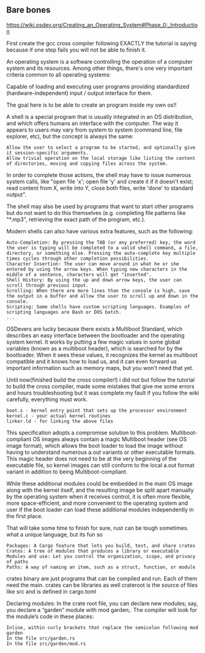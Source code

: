 ## Bare bones

https://wiki.osdev.org/Creating_an_Operating_System#Phase_0:_Introduction

First create the gcc cross compiler following EXACTLY the tutorial is saying because if one step fails you will not be able to finish it.

An operating system is a software controlling the operation of a computer system and its resources. Among other things, there's one very important criteria common to all operating systems:

 Capable of loading and executing user programs providing standardized (hardware-independent) input / output interface for them.

The goal here is to be able to create an program inside my own os!!

A shell is a special program that is usually integrated in an OS distribution, and which offers humans an interface with the computer. The way it appears to users may vary from system to system (command line, file explorer, etc), but the concept is always the same:

    Allow the user to select a program to be started, and optionally give it session-specific arguments.
    Allow trivial operation on the local storage like listing the content of directories, moving and copying files across the system. 

In order to complete those actions, the shell may have to issue numerous system calls, like "open file 'x'; open file 'y' and create it if it doesn't exist; read content from X, write into Y, close both files, write 'done' to standard output".

The shell may also be used by programs that want to start other programs but do not want to do this themselves (e.g. completing file patterns like "*.mp3", retrieving the exact path of the program, etc.).

Modern shells can also have various extra features, such as the following:

    Auto-Completion: By pressing the TAB (or any preferred) key, the word the user is typing will be completed to a valid shell command, a file, directory, or something else. Pressing the auto-complete key multiple times cycles through other completion possibilities.
    Character Insertion: The user can move around in what he or she entered by using the arrow keys. When typing new characters in the middle of a sentence, characters will get "inserted".
    Shell History: By using the up and down arrow keys, the user can scroll through previous input.
    Scrolling: When there are more lines than the console is high, save the output in a buffer and allow the user to scroll up and down in the console.
    Scripting: Some shells have custom scripting languages. Examples of scripting languages are Bash or DOS batch.
    ... 

OSDevers are lucky because there exists a Multiboot Standard, which describes an easy interface between the bootloader and the operating system kernel. It works by putting a few magic values in some global variables (known as a multiboot header), which is searched for by the bootloader. When it sees these values, it recognizes the kernel as multiboot compatible and it knows how to load us, and it can even forward us important information such as memory maps, but you won't need that yet. 

Until now(finished build the cross compiler!) i did not but follow the tutorial to build the cross compiler, made some mistakes that give me some errors and hours troubleshooting but it was complete my fault if you follow the wiki carefully, everything must work.

 
    boot.s - kernel entry point that sets up the processor environment
    kernel.c - your actual kernel routines
    linker.ld - for linking the above files 

This specification adopts a compromise solution to this problem. Multiboot-compliant OS images always contain a magic Multiboot header (see OS image format), which allows the boot loader to load the image without having to understand numerous a.out variants or other executable formats. This magic header does not need to be at the very beginning of the executable file, so kernel images can still conform to the local a.out format variant in addition to being Multiboot-compliant.

While these additional modules could be embedded in the main OS image along with the kernel itself, and the resulting image be split apart manually by the operating system when it receives control, it is often more flexible, more space-efficient, and more convenient to the operating system and user if the boot loader can load these additional modules independently in the first place.

That will take some time to finish for sure, rust can be tough sometimes. what a unique language, but its fun so 


    Packages: A Cargo feature that lets you build, test, and share crates
    Crates: A tree of modules that produces a library or executable
    Modules and use: Let you control the organization, scope, and privacy of paths
    Paths: A way of naming an item, such as a struct, function, or module

crates binary are just programs that can be compiled and run. Each of them need the main.
crates can be libraries as well 
crateroot is the source of files like src and is defined in cargo.toml 


Declaring modules: In the crate root file, you can declare new modules; say, you declare a “garden” module with mod garden;. The compiler will look for the module’s code in these places:

    Inline, within curly brackets that replace the semicolon following mod garden
    In the file src/garden.rs
    In the file src/garden/mod.rs

